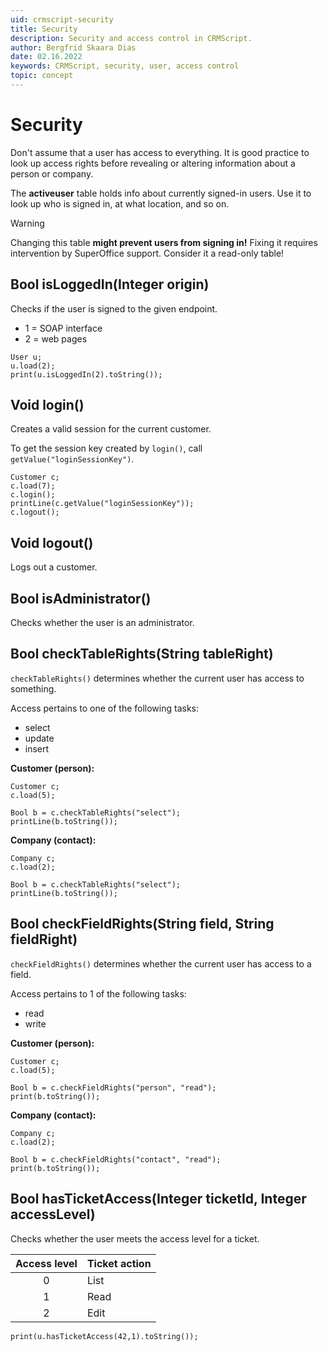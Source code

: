 ```yaml
---
uid: crmscript-security
title: Security
description: Security and access control in CRMScript.
author: Bergfrid Skaara Dias
date: 02.16.2022
keywords: CRMScript, security, user, access control
topic: concept
---
```


# Security

Don't assume that a user has access to everything. It is good practice to look up access rights before revealing or altering information about a person or company.

The **activeuser** table holds info about currently signed-in users. Use it to look up who is signed in, at what location, and so on.

> [!WARNING]
> Changing this table **might prevent users from signing in!** Fixing it requires intervention by SuperOffice support. Consider it a read-only table!

## Bool isLoggedIn(Integer origin)

Checks if the user is signed to the given endpoint.

* 1 = SOAP interface
* 2 = web pages

```crmscript
User u;
u.load(2);
print(u.isLoggedIn(2).toString());
```

## Void login()

Creates a valid session for the current customer.

To get the session key created by `login()`, call `getValue("loginSessionKey")`.

```crmscript!
Customer c;
c.load(7);
c.login();
printLine(c.getValue("loginSessionKey"));
c.logout();
```

## Void logout()

Logs out a customer.

## Bool isAdministrator()

Checks whether the user is an administrator.

## Bool checkTableRights(String tableRight)

`checkTableRights()` determines whether the current user has access to something.

Access pertains to one of the following tasks:

* select
* update
* insert

**Customer (person):**

```crmscript!
Customer c;
c.load(5);

Bool b = c.checkTableRights("select");
printLine(b.toString());
```

**Company (contact):**

```crmscript!
Company c;
c.load(2);

Bool b = c.checkTableRights("select");
printLine(b.toString());
```

## Bool checkFieldRights(String field, String fieldRight)

`checkFieldRights()` determines whether the current user has access to a field.

Access pertains to 1 of the following tasks:

* read
* write

**Customer (person):**

```crmscript
Customer c;
c.load(5);

Bool b = c.checkFieldRights("person", "read");
print(b.toString());
```

**Company (contact):**

```crmscript
Company c;
c.load(2);

Bool b = c.checkFieldRights("contact", "read");
print(b.toString());
```

## Bool hasTicketAccess(Integer ticketId, Integer accessLevel)

Checks whether the user meets the access level for a ticket.

| Access level | Ticket action |
|:------------:|---------------|
| 0            | List          |
| 1            | Read          |
| 2            | Edit          |

```crmscript
print(u.hasTicketAccess(42,1).toString());
```

<!-- Referenced links -->
